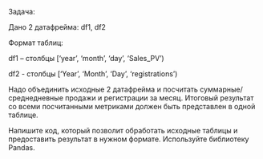 Задача:

Дано 2 датафрейма: df1, df2

Формат таблиц: 

df1 – столбцы [‘year’, ‘month’, ‘day’, ‘Sales_PV’)

df2  - столбцы [‘Year’, ‘Month’, ‘Day’, ‘registrations’) 

Надо объединить исходные 2 датафрейма и посчитать суммарные/среднедневные продажи и регистрации за месяц.
Итоговый результат со всеми посчитанными метриками должен быть представлен в одной таблице.

Напишите код, который позволит обработать исходные таблицы и предоставить результат в нужном формате. Используйте библиотеку Pandas.

